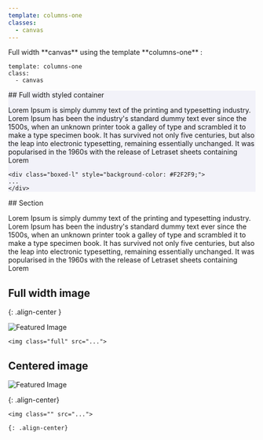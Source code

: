 ```yaml
---
template: columns-one
classes: 
  - canvas
---
```


<section markdown="1">
Full width **canvas** using the template **columns-one** :

```
template: columns-one
class: 
  - canvas
```
</section>


<div markdown="1" class="boxed-l" style="background-color: #F2F2F9;">
## Full width styled container

Lorem Ipsum is simply dummy text of the printing and typesetting industry. Lorem Ipsum has been the industry's standard dummy text ever since the 1500s, when an unknown printer took a galley of type and scrambled it to make a type specimen book. It has survived not only five centuries, but also the leap into electronic typesetting, remaining essentially unchanged. It was popularised in the 1960s with the release of Letraset sheets containing Lorem 

```
<div class="boxed-l" style="background-color: #F2F2F9;">
...
</div>
```
</div>


<section markdown="1">
## Section

Lorem Ipsum is simply dummy text of the printing and typesetting industry. Lorem Ipsum has been the industry's standard dummy text ever since the 1500s, when an unknown printer took a galley of type and scrambled it to make a type specimen book. It has survived not only five centuries, but also the leap into electronic typesetting, remaining essentially unchanged. It was popularised in the 1960s with the release of Letraset sheets containing Lorem     
</section>


## Full width image

{: .align-center }

<img class="item-featured-img full" src="{{ page.featured_image | default: '/assets/images/placeholder.jpg' | relative_url }}" alt="Featured Image">

```
<img class="full" src="...">
```




## Centered image

<img class="item-featured-img" src="{{ page.featured_image | default: '/assets/images/placeholder.jpg' | relative_url }}" alt="Featured Image">

{: .align-center}

```
<img class="" src="...">

{: .align-center}
```
